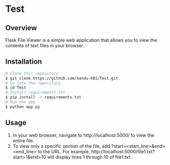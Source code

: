 # Test

## Overview
Flask File Viewer is a simple web application that allows you to view the contents of text files in your browser.

## Installation
```bash
# Clone this repository
$ git clone https://github.com/nandu-k01/Test.git
# Go into the repository
$ cd Test
# Install requirements.txt
$ pip install -r requirements.txt
# Run the app
$ python app.py
```
## Usage
1. In your web browser, navigate to http://localhost:5000/<filename> to view the entire file.
2. To view only a specific section of the file, add ?start=<start_line>&end=<end_line> to the URL. For example, http://localhost:5000/file1.txt?start=1&end=10 will display lines 1 through 10 of file1.txt.
